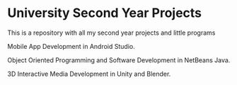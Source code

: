 # University Second Year Projects
This is a repository with all my second year projects and little programs


Mobile App Development in Android Studio.

Object Oriented Programming and Software Development in NetBeans Java.

3D Interactive Media Development in Unity and Blender.
